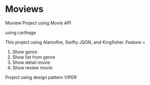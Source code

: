 # Moviews
Moview Project using Movie API

using carthage

This project using Alamofire, Swifty JSON, and Kingfisher.
Feature = 
1. Show genre
2. Show list from genre
3. Show detail movie
4. Show review movie

Project using design pattern VIPER
